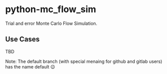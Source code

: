 # python-mc_flow_sim
Trial and error Monte Carlo Flow Simulation.

## Use Cases
TBD

Note: The default branch (with special menaing for github and gitlab users) has the name default 😉
